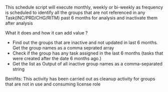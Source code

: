 This schedule script will execute monthly, weekly or bi-weekly as frequency is scheduled to identify all the groups that are not referenced in any Task(INC/PRD/CHG/RITM) past 6 months for analysis and inactivate them after analysis

What it does and how it can add value ?
 - Find out the groups that are inactive and not updated in last 6 months. Get the group names as a comma seprated array 
 - Check if the group has any task assigned in the last 6 months (tasks that were created after the date 6 months ago.)
 - Get the list as Output of all inactive group names as a comma-separated string

Benifits:
This activity has been carried out as cleanup activity for groups that are not in use and consuming license role 
